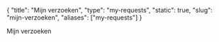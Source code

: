 {
    "title": "Mijn verzoeken",
    "type": "my-requests",
    "static": true,
    "slug": "mijn-verzoeken",
    "aliases": ["my-requests"]
}

Mijn verzoeken
